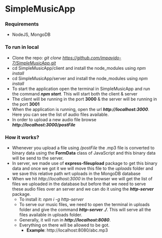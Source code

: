 # SimpleMusicApp

### Requirements
  - NodeJS, MongoDB

### To run in local
  - Clone the repo: *git clone https://github.com/impavido-7/SimpleMusicApp.git*
  - cd SimpleMusicApp/client and install the node_modules using *npm install*
  - cd SimpleMusicApp/server and install the node_modules using *npm install*
  - To start the application open the terminal in SimpleMusicApp and run the command ***npm start***. This will start both the client & server
  - The client will be running in the port **3000** & the server will be running in the port **3001**
  - When the application is running, open the url ***http://localhost:3000***. Here you can see the list of audio files available.
  - In order to upload a new audio file browse ***http://localhost:3000/postFile***

### How it works?
  - Whenever you upload a file using */postFile* the .mp3 file is converted to binary data using the **FormData** class of JavaScript and this binary data will be send to the server.
  - In server, we made use of **express-fileupload** package to get this binary data and once we got it we will move this file to the *uploads* folder and we save this relative path wrt uploads in the MongoDB database
  - When we hit *http://localhost:3000* in the browser we will get the list of files we uploaded in the database but before that we need to serve these audio files over an server and we can do it using the ***http-server*** package.
    - To install it: *npm i -g http-server*
    - To serve our music files, we need to open the terminal in uploads folder and give the command ***http-server ./***. This will serve all the files available in uploads folder.
    - Generally, it will run in ***http://localhost:8080***.
    - Everything on there will be allowed to be got.
      - **Example**: http://localhost:8080/abc.mp3
